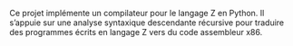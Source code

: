 Ce projet implémente un compilateur pour le langage Z en Python.
Il s’appuie sur une analyse syntaxique descendante récursive pour traduire des programmes écrits en langage Z vers du code assembleur x86.
